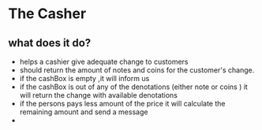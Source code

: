 # The Casher

## what does it do?

- helps a cashier give adequate change to customers
- should return the amount of notes and coins for the customer's change.
- if the cashBox is empty ,it will inform us
- if the cashBox is out of any of the denotations (either note or coins ) it will return the change with available denotations
- if the persons pays less amount of the price it will calculate the remaining amount and send a message
-
